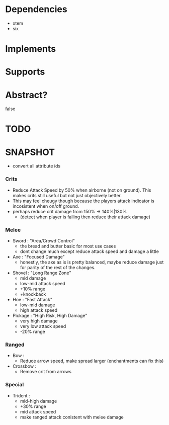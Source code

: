 # Dependencies
* xtem
* six

# Implements

# Supports

# Abstract?
false

# TODO

# SNAPSHOT
- convert all attribute ids

### Crits
- Reduce Attack Speed by 50% when airborne (not on ground). This makes crits still useful but not just objectively better.
- This may feel cheugy though because the players attack indicator is incosistent when on/off ground.
- perhaps reduce crit damage from 150% -> 140%|130%
    * (detect when player is falling then reduce their attack damage)

### Melee
- Sword : "Area/Crowd Control"
    * the bread and butter basic for most use cases
    * dont change much except reduce attack speed and damage a little
- Axe : "Focused Damage"
    * honestly, the axe as is is pretty balanced, maybe reduce damage just for parity of the rest of the changes.
- Shovel : "Long Range Zone"
    * mid damage
    * low-mid attack speed
    * +10% range
    * +knockback
- Hoe : "Fast Attack"
    * low-mid damage
    * high attack speed
- Pickage : "High Risk, High Damage"
    * very high damage
    * very low attack speed
    * -20% range

### Ranged
- Bow : 
    * Reduce arrow speed, make spread larger (enchantments can fix this)
- Crossbow :
    * Remove crit from arrows

### Special
- Trident : 
    * mid-high damage
    * +30% range
    * mid attack speed
    * make ranged attack conistent with melee damage